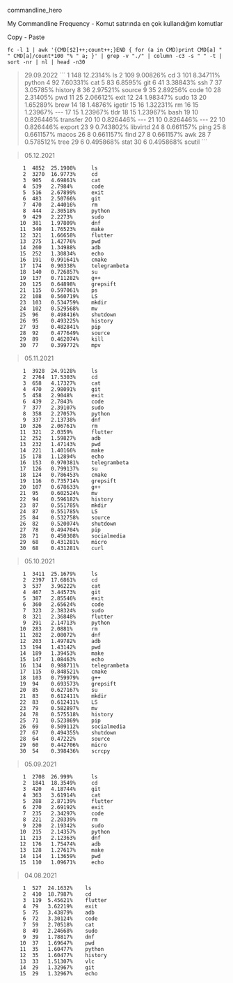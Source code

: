 
<p style='text-align: justify;'> commandline_hero </p>



<p style='text-align: justify;'> My Commandline Frequency - Komut satırında en çok kullandığım komutlar </p>

Copy - Paste
```
fc -l 1 | awk '{CMD[$2]++;count++;}END { for (a in CMD)print CMD[a] " " CMD[a]/count*100 "% " a; }' | grep -v "./" | column -c3 -s " " -t | sort -nr | nl | head -n30
```

>29.09.2022
´´´
     1	148  12.2314%    ls
     2	109  9.00826%    cd
     3	101  8.34711%    python
     4	92   7.60331%    cat
     5	83   6.8595%     git
     6	41   3.38843%    ssh
     7	37   3.05785%    history
     8	36   2.97521%    source
     9	35   2.89256%    code
    10	28   2.31405%    pwd
    11	25   2.06612%    exit
    12	24   1.98347%    sudo
    13	20   1.65289%    brew
    14	18   1.4876%     igetir
    15	16   1.32231%    rm
    16	15   1.23967%    ---
    17	15   1.23967%    tldr
    18	15   1.23967%    bash
    19	10   0.826446%   transfer
    20	10   0.826446%   ---
    21	10   0.826446%   ---
    22	10   0.826446%   export
    23	9    0.743802%   libvirtd
    24	8    0.661157%   ping
    25	8    0.661157%   macos
    26	8    0.661157%   find
    27	8    0.661157%   awk
    28	7    0.578512%   tree
    29	6    0.495868%   stat
    30	6    0.495868%   scutil
´´´
    
>05.12.2021
```
     1  4852  25.1908%     ls
     2  3270  16.9773%     cd
     3  905   4.69861%     cat
     4  539   2.7984%      code
     5  516   2.67899%     exit
     6  483   2.50766%     git
     7  470   2.44016%     rm
     8  444   2.30518%     python
     9  429   2.2273%      sudo
    10  381   1.97809%     dnf
    11  340   1.76523%     make
    12  321   1.66658%     flutter
    13  275   1.42776%     pwd
    14  260   1.34988%     adb
    15  252   1.30834%     echo
    16  191   0.991641%    cmake
    17  174   0.90338%     telegrambeta
    18  140   0.726857%    su
    19  137   0.711282%    g++
    20  125   0.64898%     grepsift
    21  115   0.597061%    ps
    22  108   0.560719%    LS
    23  103   0.534759%    mkdir
    24  102   0.529568%    mv
    25  96    0.498416%    shutdown
    26  95    0.493225%    history
    27  93    0.482841%    pip
    28  92    0.477649%    source
    29  89    0.462074%    kill
    30  77    0.399772%    mpv
```
>05.11.2021
```
     1  3928  24.9128%     ls
     2  2764  17.5303%     cd
     3  658   4.17327%     cat
     4  470   2.98091%     git
     5  458   2.9048%      exit
     6  439   2.7843%      code
     7  377   2.39107%     sudo
     8  358   2.27057%     python
     9  337   2.13738%     dnf
    10  326   2.06761%     rm
    11  321   2.0359%      flutter
    12  252   1.59827%     adb
    13  232   1.47143%     pwd
    14  221   1.40166%     make
    15  178   1.12894%     echo
    16  153   0.970381%    telegrambeta
    17  126   0.799137%    su
    18  124   0.786453%    cmake
    19  116   0.735714%    grepsift
    20  107   0.678633%    g++
    21  95    0.602524%    mv
    22  94    0.596182%    history
    23  87    0.551785%    mkdir
    24  87    0.551785%    LS
    25  84    0.532758%    source
    26  82    0.520074%    shutdown
    27  78    0.494704%    pip
    28  71    0.450308%    socialmedia
    29  68    0.431281%    micro
    30  68    0.431281%    curl
```
>05.10.2021
```
     1  3411  25.1679%     ls
     2  2397  17.6861%     cd
     3  537   3.96222%     cat
     4  467   3.44573%     git
     5  387   2.85546%     exit
     6  360   2.65624%     code
     7  323   2.38324%     sudo
     8  321   2.36848%     flutter
     9  291   2.14713%     python
    10  283   2.0881%      rm
    11  282   2.08072%     dnf
    12  203   1.49782%     adb
    13  194   1.43142%     pwd
    14  189   1.39453%     make
    15  147   1.08463%     echo
    16  134   0.988711%    telegrambeta
    17  115   0.848521%    cmake
    18  103   0.759979%    g++
    19  94    0.693573%    grepsift
    20  85    0.627167%    su
    21  83    0.612411%    mkdir
    22  83    0.612411%    LS
    23  79    0.582897%    mv
    24  78    0.575518%    history
    25  71    0.523869%    pip
    26  69    0.509112%    socialmedia
    27  67    0.494355%    shutdown
    28  64    0.47222%     source
    29  60    0.442706%    micro
    30  54    0.398436%    scrcpy
```
>05.09.2021
```
     1  2708  26.999%      ls
     2  1841  18.3549%     cd
     3  420   4.18744%     git
     4  363   3.61914%     cat
     5  288   2.87139%     flutter
     6  270   2.69192%     exit
     7  235   2.34297%     code
     8  221   2.20339%     rm
     9  220   2.19342%     sudo
    10  215   2.14357%     python
    11  213   2.12363%     dnf
    12  176   1.75474%     adb
    13  128   1.27617%     make
    14  114   1.13659%     pwd
    15  110   1.09671%     echo
```
> 04.08.2021
```
     1  527  24.1632%    ls
     2  410  18.7987%    cd
     3  119  5.45621%    flutter
     4  79   3.62219%    exit
     5  75   3.43879%    adb
     6  72   3.30124%    code
     7  59   2.70518%    cat
     8  49   2.24668%    sudo
     9  39   1.78817%    dnf
    10  37   1.69647%    pwd
    11  35   1.60477%    python
    12  35   1.60477%    history
    13  33   1.51307%    vlc
    14  29   1.32967%    git
    15  29   1.32967%    echo
```
